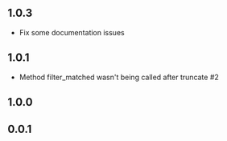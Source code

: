 ## 1.0.3
  - Fix some documentation issues

## 1.0.1
  - Method filter_matched wasn't being called after truncate #2

## 1.0.0

## 0.0.1
